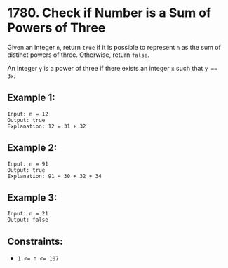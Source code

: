 # 1780. Check if Number is a Sum of Powers of Three
Given an integer ```n```, return ```true``` if it is possible to represent ```n``` as the sum of distinct powers of three. Otherwise, return ```false```.

An integer ```y``` is a power of three if there exists an integer ```x``` such that ```y == 3x```.

## Example 1:
```
Input: n = 12
Output: true
Explanation: 12 = 31 + 32
```
## Example 2:
```
Input: n = 91
Output: true
Explanation: 91 = 30 + 32 + 34
```
## Example 3:
```
Input: n = 21
Output: false
```
## Constraints:
- ```1 <= n <= 107```